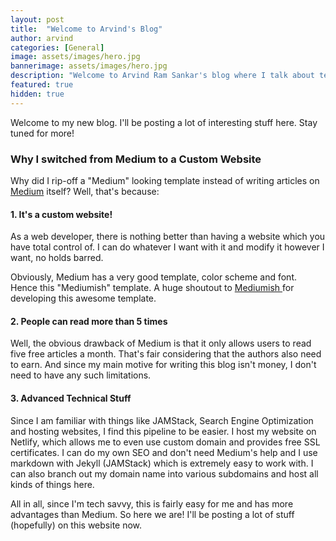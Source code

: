 ```yaml
---
layout: post
title:  "Welcome to Arvind's Blog"
author: arvind
categories: [General]
image: assets/images/hero.jpg
bannerimage: assets/images/hero.jpg
description: "Welcome to Arvind Ram Sankar's blog where I talk about tech and other stuff"
featured: true
hidden: true
---
```


Welcome to my new blog. I'll be posting a lot of interesting stuff here. Stay tuned for more!

### Why I switched from Medium to a Custom Website

Why did I rip-off a "Medium" looking template instead of writing articles on <a href="https://medium.com/@r_arvind" target="_blank">Medium</a> itself? Well, that's because:

#### 1. It's a custom website!

As a web developer, there is nothing better than having a website which you have total control of. I can do whatever I want with it and modify it however I want, no holds barred. 

Obviously, Medium has a very good template, color scheme and font. Hence this "Mediumish" template. A huge shoutout to <a target="_blank" href="https://github.com/wowthemesnet/mediumish-theme-jekyll">Mediumish </a> for developing this awesome template.

#### 2. People can read more than 5 times

Well, the obvious drawback of Medium is that it only allows users to read five free articles a month. That's fair considering that the authors also need to earn. And since my main motive for writing this blog isn't money, I don't need to have any such limitations. 


#### 3. Advanced Technical Stuff

Since I am familiar with things like JAMStack, Search Engine Optimization and hosting websites, I find this pipeline to be easier. I host my website on Netlify, which allows me to even use custom domain and provides free SSL certificates. I can do my own SEO and don't need Medium's help and I use markdown with Jekyll (JAMStack) which is extremely easy to work with. I can also branch out my domain name into various subdomains and host all kinds of things here.


All in all, since I'm tech savvy, this is fairly easy for me and has more advantages than Medium. So here we are! I'll be posting a lot of stuff (hopefully) on this website now.